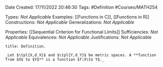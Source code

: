 <div class="topSpace"></div>

Date Created: 17/11/2022 20:46:30
Tags: #Definition #Courses/MATH254

Types: _Not Applicable_
Examples: [[Functions in C]], [[Functions in R]]
Constructions: _Not Applicable_
Generalizations: _Not Applicable_

Properties: [[Sequential Criterion for Functional Limits]]
Sufficiencies: _Not Applicable_
Equivalences: _Not Applicable_
Justifications: _Not Applicable_

``` ad-Definition
title: Definition.

_Let $\tpl{X,d_X}$ and $\tpl{Y,d_Y}$ be metric spaces. A **function from $X$ to $Y$** is a function $f:X\to Y$._

```
